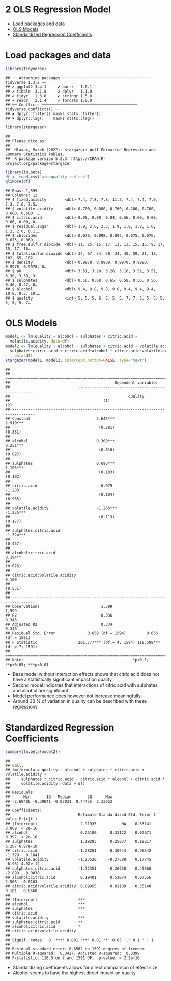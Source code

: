 2 OLS Regression Model
================

- <a href="#load-packages-and-data" id="toc-load-packages-and-data">Load
  packages and data</a>
- <a href="#ols-models" id="toc-ols-models">OLS Models</a>
- <a href="#standardized-regression-coefficients"
  id="toc-standardized-regression-coefficients">Standardized Regression
  Coefficients</a>

# Load packages and data

``` r
library(tidyverse)
```

    ## ── Attaching packages ─────────────────────────────────────── tidyverse 1.3.2 ──
    ## ✔ ggplot2 3.4.1     ✔ purrr   1.0.1
    ## ✔ tibble  3.1.8     ✔ dplyr   1.1.0
    ## ✔ tidyr   1.3.0     ✔ stringr 1.5.0
    ## ✔ readr   2.1.4     ✔ forcats 1.0.0
    ## ── Conflicts ────────────────────────────────────────── tidyverse_conflicts() ──
    ## ✖ dplyr::filter() masks stats::filter()
    ## ✖ dplyr::lag()    masks stats::lag()

``` r
library(stargazer)
```

    ## 
    ## Please cite as: 
    ## 
    ##  Hlavac, Marek (2022). stargazer: Well-Formatted Regression and Summary Statistics Tables.
    ##  R package version 5.2.3. https://CRAN.R-project.org/package=stargazer

``` r
library(lm.beta)
df <- read.csv('winequality-red.csv')
glimpse(df)
```

    ## Rows: 1,599
    ## Columns: 12
    ## $ fixed.acidity        <dbl> 7.4, 7.8, 7.8, 11.2, 7.4, 7.4, 7.9, 7.3, 7.8, 7.5…
    ## $ volatile.acidity     <dbl> 0.700, 0.880, 0.760, 0.280, 0.700, 0.660, 0.600, …
    ## $ citric.acid          <dbl> 0.00, 0.00, 0.04, 0.56, 0.00, 0.00, 0.06, 0.00, 0…
    ## $ residual.sugar       <dbl> 1.9, 2.6, 2.3, 1.9, 1.9, 1.8, 1.6, 1.2, 2.0, 6.1,…
    ## $ chlorides            <dbl> 0.076, 0.098, 0.092, 0.075, 0.076, 0.075, 0.069, …
    ## $ free.sulfur.dioxide  <dbl> 11, 25, 15, 17, 11, 13, 15, 15, 9, 17, 15, 17, 16…
    ## $ total.sulfur.dioxide <dbl> 34, 67, 54, 60, 34, 40, 59, 21, 18, 102, 65, 102,…
    ## $ density              <dbl> 0.9978, 0.9968, 0.9970, 0.9980, 0.9978, 0.9978, 0…
    ## $ pH                   <dbl> 3.51, 3.20, 3.26, 3.16, 3.51, 3.51, 3.30, 3.39, 3…
    ## $ sulphates            <dbl> 0.56, 0.68, 0.65, 0.58, 0.56, 0.56, 0.46, 0.47, 0…
    ## $ alcohol              <dbl> 9.4, 9.8, 9.8, 9.8, 9.4, 9.4, 9.4, 10.0, 9.5, 10.…
    ## $ quality              <int> 5, 5, 5, 6, 5, 5, 5, 7, 7, 5, 5, 5, 5, 5, 5, 5, 7…

# OLS Models

``` r
model1 <- lm(quality ~ alcohol + sulphates + citric.acid + 
  volatile.acidity, data=df)
model2 <- lm(quality ~ alcohol + sulphates + citric.acid + volatile.acidity + 
  sulphates*citric.acid + citric.acid*alcohol + citric.acid*volatile.acidity
  , data=df)
stargazer(model1, model2, intercept.bottom=FALSE, type='text')
```

    ## 
    ## ================================================================================
    ##                                              Dependent variable:                
    ##                              ---------------------------------------------------
    ##                                                    quality                      
    ##                                         (1)                       (2)           
    ## --------------------------------------------------------------------------------
    ## Constant                             2.646***                  2.919***         
    ##                                       (0.201)                   (0.331)         
    ##                                                                                 
    ## alcohol                              0.309***                  0.251***         
    ##                                       (0.016)                   (0.027)         
    ##                                                                                 
    ## sulphates                            0.696***                  1.193***         
    ##                                       (0.103)                   (0.192)         
    ##                                                                                 
    ## citric.acid                           -0.079                    -1.283          
    ##                                       (0.104)                   (0.965)         
    ##                                                                                 
    ## volatile.acidity                     -1.265***                 -1.235***        
    ##                                       (0.113)                   (0.177)         
    ##                                                                                 
    ## sulphates:citric.acid                                          -1.324***        
    ##                                                                 (0.457)         
    ##                                                                                 
    ## alcohol:citric.acid                                             0.194**         
    ##                                                                 (0.076)         
    ##                                                                                 
    ## citric.acid:volatile.acidity                                     0.100          
    ##                                                                 (0.551)         
    ##                                                                                 
    ## --------------------------------------------------------------------------------
    ## Observations                           1,599                     1,599          
    ## R2                                     0.336                     0.343          
    ## Adjusted R2                            0.334                     0.340          
    ## Residual Std. Error              0.659 (df = 1594)         0.656 (df = 1591)    
    ## F Statistic                  201.777*** (df = 4; 1594) 118.508*** (df = 7; 1591)
    ## ================================================================================
    ## Note:                                                *p<0.1; **p<0.05; ***p<0.01

- Base model without interaction effects shows that citric acid does not
  have a statistically significant impact on quality
- Second model indicates that interactions of citric acid with sulphates
  and alcohol are significant
- Model performance does however not increase meaningfully
- Around 33 % of variation in quality can be described with these
  regressions

# Standardized Regression Coefficients

``` r
summary(lm.beta(model2))
```

    ## 
    ## Call:
    ## lm(formula = quality ~ alcohol + sulphates + citric.acid + volatile.acidity + 
    ##     sulphates * citric.acid + citric.acid * alcohol + citric.acid * 
    ##     volatile.acidity, data = df)
    ## 
    ## Residuals:
    ##      Min       1Q   Median       3Q      Max 
    ## -2.69486 -0.39041 -0.07031  0.44455  2.33952 
    ## 
    ## Coefficients:
    ##                              Estimate Standardized Std. Error t value Pr(>|t|)
    ## (Intercept)                   2.91935           NA    0.33141   8.809  < 2e-16
    ## alcohol                       0.25100      0.33122    0.02671   9.397  < 2e-16
    ## sulphates                     1.19283      0.25037    0.19217   6.207 6.87e-10
    ## citric.acid                  -1.28281     -0.30944    0.96542  -1.329   0.1841
    ## volatile.acidity             -1.23520     -0.27388    0.17745  -6.961 4.92e-12
    ## sulphates:citric.acid        -1.32351     -0.26638    0.45660  -2.899   0.0038
    ## alcohol:citric.acid           0.19401      0.51074    0.07556   2.568   0.0103
    ## citric.acid:volatile.acidity  0.09955      0.01109    0.55140   0.181   0.8568
    ##                                 
    ## (Intercept)                  ***
    ## alcohol                      ***
    ## sulphates                    ***
    ## citric.acid                     
    ## volatile.acidity             ***
    ## sulphates:citric.acid        ** 
    ## alcohol:citric.acid          *  
    ## citric.acid:volatile.acidity    
    ## ---
    ## Signif. codes:  0 '***' 0.001 '**' 0.01 '*' 0.05 '.' 0.1 ' ' 1
    ## 
    ## Residual standard error: 0.6562 on 1591 degrees of freedom
    ## Multiple R-squared:  0.3427, Adjusted R-squared:  0.3398 
    ## F-statistic: 118.5 on 7 and 1591 DF,  p-value: < 2.2e-16

- Standardizing coefficients allows for direct comparison of effect size
- Alcohol seems to have the highest direct impact on quality
